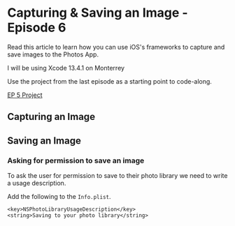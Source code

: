 # Capturing & Saving an Image - Episode 6

<!-- statement of empowerment -->
Read this article to learn how you can use iOS's frameworks to capture and save images to the Photos App.

<!-- status update -->

<!-- tool and environment version -->
I will be using Xcode 13.4.1 on Monterrey

<!-- call to action -->
Use the project from the last episode as a starting point to code-along.

<!-- material download -->
[EP 5 Project](https://github.com/ianleon/BlogCam/tree/Ep5)

## Capturing an Image

## Saving an Image

### Asking for permission to save an image

To ask the user for permission to save to their photo library we need to write a usage description.

Add the following to the `Info.plist`.

```plist
<key>NSPhotoLibraryUsageDescription</key>
<string>Saving to your photo library</string>
```
